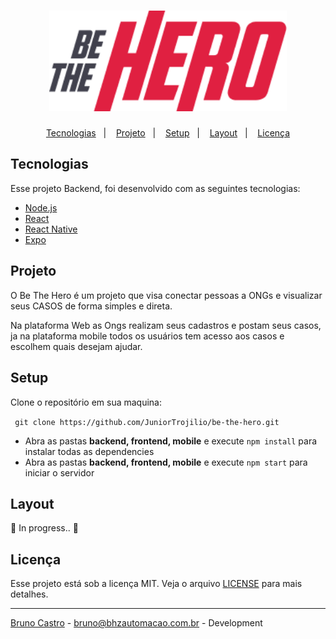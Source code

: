 <h1 align="center">
    <img alt="BeTheHero" title="#BeTheHero" src="frontend/src/assets/logo.png" width="380px" />
</h1>

<p align="center">
  <a href="#tecnologias">Tecnologias</a>&nbsp;&nbsp;&nbsp;|&nbsp;&nbsp;&nbsp;
  <a href="#projeto">Projeto</a>&nbsp;&nbsp;&nbsp;|&nbsp;&nbsp;&nbsp;
  <a href="#setup">Setup</a>&nbsp;&nbsp;&nbsp;|&nbsp;&nbsp;&nbsp;
  <a href="#layout">Layout</a>&nbsp;&nbsp;&nbsp;|&nbsp;&nbsp;&nbsp;
  <a href="#licença">Licença</a>
</p>

## Tecnologias

Esse projeto Backend, foi desenvolvido com as seguintes tecnologias:

- [Node.js](https://nodejs.org/en/) 
- [React](https://reactjs.org)
- [React Native](https://facebook.github.io/react-native/) 
- [Expo](https://expo.io/)

## Projeto

O Be The Hero é um projeto que visa conectar pessoas a ONGs e visualizar seus CASOS de forma simples e direta.

Na plataforma Web as Ongs realizam seus cadastros e postam seus casos, ja na plataforma mobile todos os usuários tem acesso aos casos e escolhem quais desejam ajudar.

## Setup

Clone o repositório em sua maquina:

` git clone https://github.com/JuniorTrojilio/be-the-hero.git`

- Abra as pastas **backend, frontend, mobile** e execute `npm install` para instalar todas as dependencies
- Abra as pastas **backend, frontend, mobile** e execute `npm start` para iniciar o servidor

## Layout

:construction: In progress.. :construction:

## Licença

Esse projeto está sob a licença MIT. Veja o arquivo [LICENSE](LICENSE.md) para mais detalhes.

---

[Bruno Castro](http://www.brunocastro.dev) - [bruno@bhzautomacao.com.br](mailto:bruno@bhzautomacao.com.br) - Development
